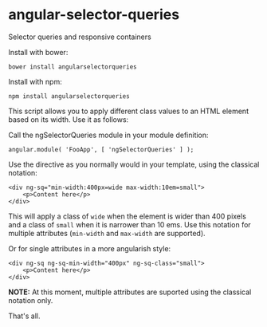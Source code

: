 # angular-selector-queries

Selector queries and responsive containers

Install with bower:

    bower install angularselectorqueries

Install with npm:

    npm install angularselectorqueries

This script allows you to apply different class values to 
an HTML element based on its width. Use it as follows:

Call the ngSelectorQueries module in your module definition:

    angular.module( 'FooApp', [ 'ngSelectorQueries' ] );


Use the directive as you normally would in your template, using the classical notation:

    <div ng-sq="min-width:400px=wide max-width:10em=small">
        <p>Content here</p>
    </div>

This will apply a class of `wide` when the element is wider than 400 
pixels and a class of `small` when it is narrower than 10 ems.
Use this notation for multiple attributes (`min-width` and `max-width` are supported).

Or for single attributes in a more angularish style:

    <div ng-sq ng-sq-min-width="400px" ng-sq-class="small">
        <p>Content here</p>
    </div>

**NOTE:** At this moment, multiple attributes are suported using the classical notation only.
    

That's all.
